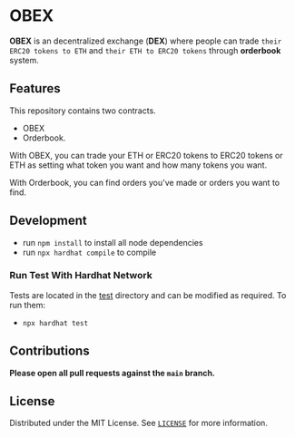 # OBEX
**OBEX** is an decentralized exchange (**DEX**) where people can trade `their ERC20 tokens to ETH` and `their ETH to ERC20 tokens` through **orderbook** system.


## Features
This repository contains two contracts.
* OBEX
* Orderbook.

With OBEX, you can trade your ETH or ERC20 tokens to ERC20 tokens or ETH as setting what token you want and how many tokens you want.

With Orderbook, you can find orders you've made or orders you want to find.

## Development
* run `npm install` to install all node dependencies
* run `npx hardhat compile` to compile

### Run Test With Hardhat Network
Tests are located in the [test](https://github.com/TheGreatHB/OBEX/tree/main/test) directory and can be modified as required. To run them:

* ```npx hardhat test```

## Contributions
**Please open all pull requests against the `main` branch.**


## License

Distributed under the MIT License. See [`LICENSE`](https://github.com/TheGreatHB/OBEX/blob/main/LICENSE.txt) for more information.
